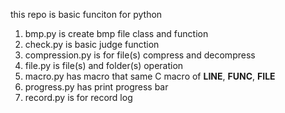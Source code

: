 this repo is basic funciton for python
1. bmp.py is create bmp file class and function
2. check.py is basic judge function
3. compression.py is for file(s) compress and decompress
4. file.py is file(s) and folder(s) operation
5. macro.py has macro that same C macro of __LINE__, __FUNC__, __FILE__
6. progress.py has print progress bar
7. record.py is for record log